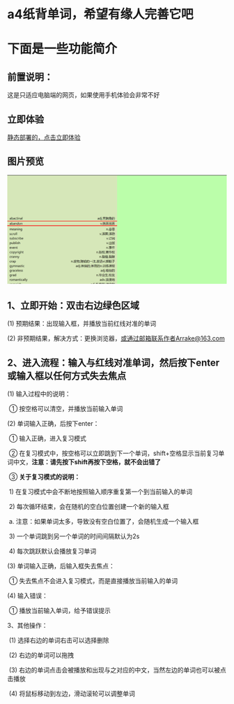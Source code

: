 # a4纸背单词，希望有缘人完善它吧
# 下面是一些功能简介

## **前置说明：**

这是只适应电脑端的网页，如果使用手机体验会非常不好

## 立即体验

[静态部署的，点击立即体验](http://www.a4bdc.com/test.html)

## 图片预览

![a4](img/readme/a4.gif)

## 1、立即开始：双击右边绿色区域

(1) 预期结果：出现输入框，并播放当前红线对准的单词

(2) 非预期结果，解决方式：更换浏览器，或通过邮箱联系作者Arrake@163.com

## 2、进入流程：输入与红线对准单词，然后按下enter或输入框以任何方式失去焦点

(1) 输入过程中的说明：

​		① 按空格可以清空，并播放当前输入单词

(2) 单词输入正确，后按下enter：

​		① 输入正确，进入复习模式

​		② 在复习模式中，按空格可以立即跳到下一个单词，shift+空格显示当前复习单词中文，**注意：请先按下shift再按下空格，就不会出错了**

​		③ **关于复习模式的说明：**

​		1) 在复习模式中会不断地按照输入顺序重复第一个到当前输入的单词

​		2) 每次循环结束，会在随机的空白位置创建一个新的输入框

​				a. 注意：如果单词太多，导致没有空白位置了，会随机生成一个输入框

​		3) 一个单词跳到另一个单词的时间间隔默认为2s

​		4) 每次跳跃默认会播放复习单词

(3) 单词输入正确，后输入框失去焦点：

​		① 失去焦点不会进入复习模式，而是直接播放当前输入的单词

(4) 输入错误：

​		① 播放当前输入单词，给予错误提示

3、其他操作：

​	(1) 选择右边的单词右击可以选择删除

​	(2) 右边的单词可以拖拽

​	(3) 右边的单词点击会被播放和出现与之对应的中文，当然左边的单词也可以被点击播放

​	(4) 将鼠标移动到左边，滑动滚轮可以调整单词


